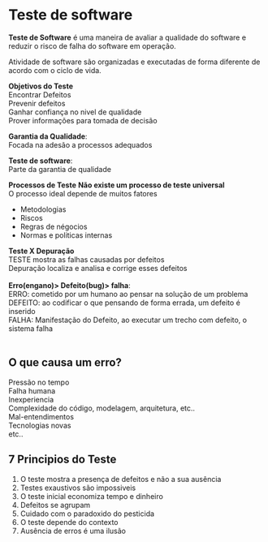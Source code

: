 # Teste de software

**Teste de Software** é uma maneira de avaliar a qualidade do software e reduzir o risco de falha do software em operação.

Atividade de software são organizadas e executadas de forma diferente de acordo com o ciclo de vida.

**Objetivos do Teste**
<br>
Encontrar Defeitos<br>
Prevenir defeitos<br>
Ganhar confiança no nivel de qualidade<br>
Prover informações para tomada de decisão
<br>

**Garantia da Qualidade**:<br>
Focada na adesão a processos adequados

**Teste de software**:<br>
Parte da garantia de qualidade
<br>

**Processos de Teste**
**Não existe um processo de teste universal** <br>
O processo ideal depende de muitos fatores<br>
* Metodologias
* Riscos 
* Regras de négocios
* Normas e politicas internas

**Teste X Depuração**<br>
TESTE mostra as falhas causadas por defeitos<br>
Depuração localiza e analisa e corrige esses defeitos <br>
<br>
**Erro(engano)> Defeito(bug)> falha**:<br>
ERRO: cometido por um humano ao pensar na solução de um problema
<br>DEFEITO: ao codificar o que pensando de forma errada, um defeito é inserido
<br>FALHA: Manifestação do Defeito, ao executar um trecho com defeito, o sistema falha<br>
<br>

## O que causa um erro?
Pressão no tempo<br>
Falha humana<br>
Inexperiencia<br>
Complexidade do código, modelagem, arquitetura, etc..<br>
Mal-entendimentos<br>
Tecnologias novas<br>
etc..<br>

## 7 Principios do Teste 
1. O teste mostra a presença de defeitos e não a sua ausência
1. Testes exaustivos são impossiveis
1. O teste inicial economiza tempo e dinheiro
1. Defeitos se agrupam
1. Cuidado com o paradoxido do pesticida
1. O teste depende do contexto
1. Ausência de erros é uma ilusão
<br>
